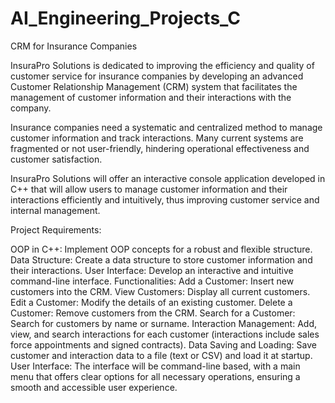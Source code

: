 # AI_Engineering_Projects_C

CRM for Insurance Companies

InsuraPro Solutions is dedicated to improving the efficiency and quality of customer service for insurance companies by developing an advanced Customer Relationship Management (CRM) system that facilitates the management of customer information and their interactions with the company.

Insurance companies need a systematic and centralized method to manage customer information and track interactions. Many current systems are fragmented or not user-friendly, hindering operational effectiveness and customer satisfaction.   

InsuraPro Solutions will offer an interactive console application developed in C++ that will allow users to manage customer information and their interactions efficiently and intuitively, thus improving customer service and internal management.   

Project Requirements:

OOP in C++: Implement OOP concepts for a robust and flexible structure.
Data Structure: Create a data structure to store customer information and their interactions.
User Interface: Develop an interactive and intuitive command-line interface.
Functionalities:
Add a Customer: Insert new customers into the CRM.
View Customers: Display all current customers.
Edit a Customer: Modify the details of an existing customer.
Delete a Customer: Remove customers from the CRM.
Search for a Customer: Search for customers by name or surname.
Interaction Management: Add, view, and search interactions for each customer (interactions include sales force appointments and signed contracts).
Data Saving and Loading: Save customer and interaction data to a file (text or CSV) and load it at startup.
User Interface: The interface will be command-line based, with a main menu that offers clear options for all necessary operations, ensuring a smooth and accessible user experience.
